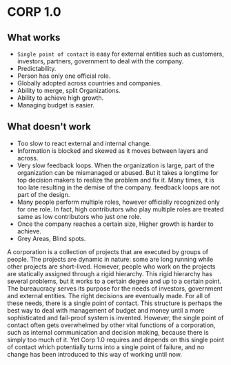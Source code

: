 # CORP 1.0

## What works

* `Single point of contact` is easy for external entities such as  customers, investors, partners, government to deal with the company.
* Predictability.
* Person has only one official role.
* Globally adopted across countries and companies.
* Ability to merge, split Organizations.
* Ability to achieve high growth.
* Managing budget is easier.

## What doesn't work

* Too slow to react external and internal change.
* Information is blocked and skewed as it moves between layers and across.
* Very slow feedback loops. When the organization is large, part of the organization can be mismanaged or abused. But it takes a longtime for top decision makers to realize the problem and fix it. Many times, it is too late resulting in the demise of the company. feedback loops are not part of the design.
* Many people perform multiple roles, however officially recognized only for one role. In fact, high contributors who play multiple roles are treated same as low contributors who just one role.
* Once the company reaches a certain size, Higher growth is harder to achieve.
* Grey Areas, Blind spots.


A corporation is a collection of projects that are executed by groups of people. The projects are dynamic in nature: some are long running while other projects are short-lived. However, people who work on the projects are statically assigned through a rigid hierarchy. This rigid hierarchy has several problems, but it works to a certain degree and up to a certain point. The bureaucracy serves its purpose for the needs of investors, government and external entities. The right decisions are eventually made. For all of these needs, there is a single point of contact. This structure is perhaps the best way to deal with management of budget and money until a more sophisticated and fail-proof system is invented. However, the single point of contact often gets overwhelmed by other vital functions of a corporation, such as internal communication and decision making, because there is simply too much of it. Yet Corp 1.0 requires and depends on this single point of contact which potentially turns into a single point of failure, and no change has been introduced to this way of working until now.
